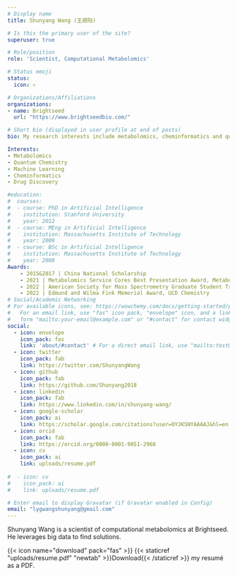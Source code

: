 ```yaml
---
# Display name
title: Shunyang Wang (王顺阳)

# Is this the primary user of the site?
superuser: true

# Role/position
role: 'Scientist, Computational Metabolomics'

# Status emoji
status:
  icon: ⚛️

# Organizations/Affiliations
organizations:
- name: Brightseed
  url: "https://www.brightseedbio.com/"

# Short bio (displayed in user profile at end of posts)
bio: My research interests include metabolomics, cheminformatics and quantum chemistry.

Interests:
- Metabolomics
- Quantum Chemistry
- Machine Learning
- Cheminformatics
- Drug Discovery

#education:
#  courses:
#  - course: PhD in Artificial Intelligence
#    institution: Stanford University
#    year: 2012
#  - course: MEng in Artificial Intelligence
#    institution: Massachusetts Institute of Technology
#    year: 2009
#  - course: BSc in Artificial Intelligence
#    institution: Massachusetts Institute of Technology
#    year: 2008
Awards:
    - 2015&2017 | China National Scholarship
    - 2021 | Metabolomics Service Cores Best Presentation Award, Metabolomics Association of North America annual conference
    - 2022 | American Society for Mass Spectrometry Graduate Student Travel Award
    - 2022 | Edmund and Wilma Fink Memorial Award, UCD Chemistry
# Social/Academic Networking
# For available icons, see: https://wowchemy.com/docs/getting-started/page-builder/#icons
#   For an email link, use "fas" icon pack, "envelope" icon, and a link in the
#   form "mailto:your-email@example.com" or "#contact" for contact widget.
social:
  - icon: envelope
    icon_pack: fas
    link: 'about/#contact' # For a direct email link, use "mailto:test@example.org".
  - icon: twitter
    icon_pack: fab
    link: https://twitter.com/ShunyangWang
  - icon: github
    icon_pack: fab
    link: https://github.com/Shunyang2018
  - icon: linkedin
    icon_pack: fab
    link: https://www.linkedin.com/in/shunyang-wang/
  - icon: google-scholar
    icon_pack: ai
    link: https://scholar.google.com/citations?user=OYJKSNYAAAAJ&hl=en
  - icon: orcid
    icon_pack: fab
    link: https://orcid.org/0000-0001-9851-2968
  - icon: cv
    icon_pack: ai
    link: uploads/resume.pdf
    
#  - icon: cv
#    icon_pack: ai
#    link: uploads/resume.pdf

# Enter email to display Gravatar (if Gravatar enabled in Config)
email: "lygwangshunyang@gmail.com"
---
```


Shunyang Wang is a scientist of computational metabolomics at Brightseed. He leverages big data to find solutions.


{{< icon name="download" pack="fas" >}} {{< staticref "uploads/resume.pdf" "newtab" >}}Download{{< /staticref >}} my resumé as a PDF.
